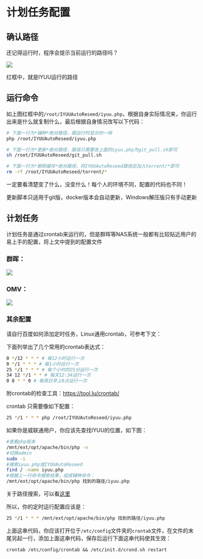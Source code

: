 # 计划任务配置

## 确认路径

还记得运行时，程序会提示当前运行的路径吗？

![](https://cdn.iyuu.cn/usr/uploads/2020/03/2325595327.png)

红框中，就是IYUU运行的路径

## 运行命令

如上图红框中的`/root/IYUUAutoReseed/iyuu.php`，根据自身实际情况来，你运行出来是什么就复制什么，最后根据自身情况改写以下代码：

```sh
# 下面一行为*辅种*绝对路径，跟运行时显示的一样
php /root/IYUUAutoReseed/iyuu.php

# 下面一行为*更新*绝对路径，路径只需要改上面的iyuu.php为git_pull.sh即可
sh /root/IYUUAutoReseed/git_pull.sh

# 下面一行为*删除缓存*绝对路径，将IYUUAutoReseed路径后加入torrent/*即可
rm -rf /root/IYUUAutoReseed/torrent/*
```

一定要看清楚变了什么，没变什么！每个人的环境不同，配置的代码也不同！

更新脚本只适用于git版，docker版本会自动更新，Windows解压版只有手动更新

## 计划任务

计划任务是通过crontab来运行的，但是群晖等NAS系统一般都有比较贴近用户的易上手的配置，将上文中提到的配置文件

### 群晖：

![](https://cdn.iyuu.cn/usr/uploads/2020/03/722904102.jpg)

### OMV：

![](https://i.loli.net/2020/10/09/nf7ep3gcErGKSPw.png)

### 其余配置

请自行百度如何添加定时任务，Linux通用crontab，可参考下文：

下面列举出了几个常用的crontab表达式：

```sh
0 */12 * * * # 每12小时运行一次
0 */1 * * * # 每1小时运行一次
25 */1 * * * # 每个小时的25分运行一次
34 12 */1 * * # 每天12:34运行一次
0 8 * * 0 # 每周日早上8点运行一次
```

附crontab的检查工具：https://tool.lu/crontab/

crontab 只需要像如下配置：

```sh
25 */1 * * * php /root/IYUUAutoReseed/iyuu.php
```

如果你是威联通用户，你应该先查找IYUU的位置，如下图：

```sh
#查看php版本
/mnt/ext/opt/apache/bin/php -v
#切换admin
sudo -i
#搜索iyuu.php或IYUUAutoReseed
find / -name iyuu.php
#根据上一行命令搜索结果，组成辅种命令：
/mnt/ext/opt/apache/bin/php 找到的路径/iyuu.php
```

关于路径搜索，可以看[这里](https://github.com/AnthonyMSen/IYUUGuide/blob/main/5.%E8%BD%AC%E7%A7%BB%E5%81%9A%E7%A7%8D%E9%85%8D%E7%BD%AE.md#2bt_backup%E6%80%8E%E4%B9%88%E5%A1%AB)

所以，你的定时运行配置应该是：

```sh
25 */1 * * * /mnt/ext/opt/apache/bin/php 找到的路径/iyuu.php
```
上面这串代码，你应该打开位于`/etc/config`文件夹的`crontab`文件，在文件的末尾另起一行，添加上面这串代码，保存后运行下面这串代码使其生效：

```
crontab /etc/config/crontab && /etc/init.d/crond.sh restart
```